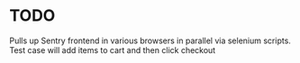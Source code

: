 # TODO

Pulls up Sentry frontend in various browsers in parallel via selenium scripts.
Test case will add items to cart and then click checkout

